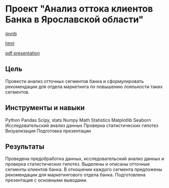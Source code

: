 # Проект "Анализ оттока клиентов Банка в Ярославской области"
[ipynb](https://github.com/daoreshina/DA-portfolio/blob/main/banks/banki_report.ipynb)

[html](https://github.com/daoreshina/DA-portfolio/blob/main/banks/banki_report_html.html)

[pdf presentation](https://github.com/daoreshina/DA-portfolio/blob/main/banks/banki_pres.pdf)

##

## Цель
Провести анализ отточных сегментов банка и сформулировать рекомендации для отдела маркетинга по повышению лояльности таких сегментов.

##

## Инструменты и навыки
Python
Pandas
Scipy, stats
Numpy 
Math 
Statistics
Matplotlib
Seaborn
Исследовательский анализ данных
Проверка статистических гипотез
Визуализация
Подготовка презентации

## 
## Результаты
Проведена предобработка данных, исследовательский анализ данных и проверка статистических гипотез.
Выделены и описаны отточные сегменты клиентов банка. В отношении каждого сегмента предложены рекомендации для маркетингового отдела банка.
Подготовлена презентация с основными выводами.
